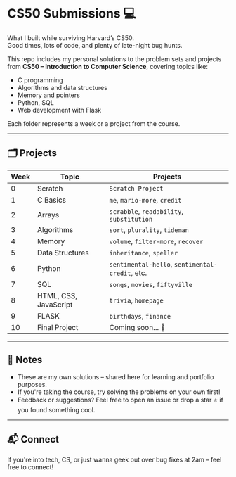 # CS50 Submissions 💻

What I built while surviving Harvard’s CS50.  
Good times, lots of code, and plenty of late-night bug hunts.

This repo includes my personal solutions to the problem sets and projects from **CS50 – Introduction to Computer Science**, covering topics like:

- C programming
- Algorithms and data structures
- Memory and pointers
- Python, SQL
- Web development with Flask

Each folder represents a week or a project from the course.

---

## 🗂️ Projects

| Week | Topic              | Projects                             |
|------|--------------------|--------------------------------------|
| 0    | Scratch            | `Scratch Project`                    |
| 1    | C Basics           | `me`, `mario-more`, `credit`         |
| 2    | Arrays             | `scrabble`, `readability`, `substitution`|
| 3    | Algorithms         | `sort`, `plurality`, `tideman`       |
| 4    | Memory             | `volume`, `filter-more`, `recover`   |
| 5    | Data Structures    | `inheritance`, `speller`             |
| 6    | Python             | `sentimental-hello`, `sentimental-credit`, etc. |
| 7    | SQL                | `songs`, `movies`, `fiftyville`      |
| 8    | HTML, CSS, JavaScript| `trivia`, `homepage`               |
| 9    | FLASK              | `birthdays`, `finance`               |
| 10   | Final Project      | Coming soon... 👀                    |

---

## 🚀 Notes

- These are my own solutions – shared here for learning and portfolio purposes.
- If you're taking the course, try solving the problems on your own first!
- Feedback or suggestions? Feel free to open an issue or drop a star ⭐️ if you found something cool.

---

## 📬 Connect

If you're into tech, CS, or just wanna geek out over bug fixes at 2am – feel free to connect!


